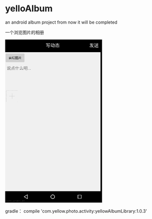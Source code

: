 # yelloAlbum
an android album project
from now it will be completed


一个浏览图片的相册 






![image](https://github.com/kid1943/yellowAlbum/blob/master/album.gif?raw=true)




gradle：  compile 'com.yellow.photo.activity:yellowAlbumLibrary:1.0.3'

